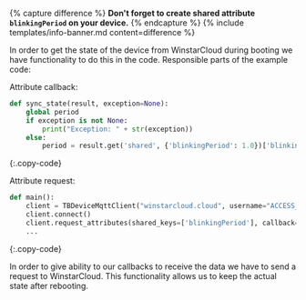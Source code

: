 {% capture difference %}
**Don't forget to create shared attribute `blinkingPeriod` on your device.** 
{% endcapture %}
{% include templates/info-banner.md content=difference %}

In order to get the state of the device from WinstarCloud during booting we have functionality to do this in the code.
Responsible parts of the example code:

Attribute callback:
```python
def sync_state(result, exception=None):
    global period
    if exception is not None:
        print("Exception: " + str(exception))
    else:
        period = result.get('shared', {'blinkingPeriod': 1.0})['blinkingPeriod']
```
{:.copy-code}

Attribute request:
```python
def main():
    client = TBDeviceMqttClient("winstarcloud.cloud", username="ACCESS_TOKEN")
    client.connect()
    client.request_attributes(shared_keys=['blinkingPeriod'], callback=sync_state)
    ...
```
{:.copy-code}

In order to give ability to our callbacks to receive the data we have to send a request to WinstarCloud. This 
functionality allows us to keep the actual state after rebooting.

